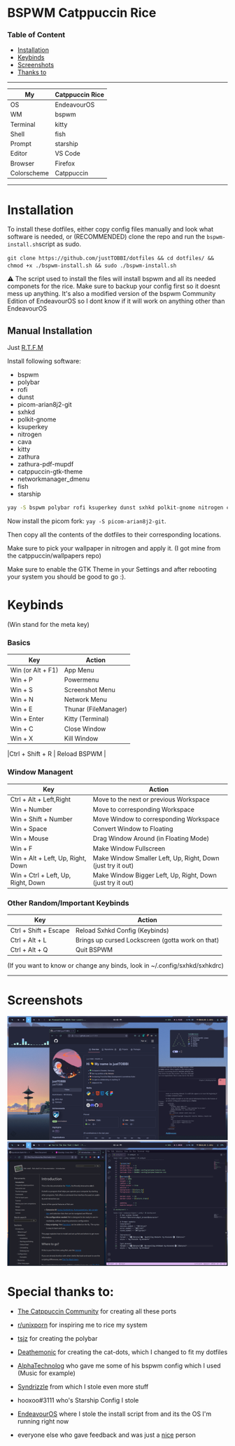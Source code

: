 # BSPWM Catppuccin Rice

### Table of Content
- [Installation](#installation)
- [Keybinds](#keybinds)
- [Screenshots](#screenshots)
- [Thanks to](#special-thanks-to)
-----

 My | Catppuccin Rice |
|---|---|
|OS | EndeavourOS |
| WM | bspwm |
| Terminal | kitty |
| Shell | fish |
| Prompt | starship | 
| Editor | VS Code |
| Browser | Firefox |
| Colorscheme | Catppuccin |
-----

# Installation
To install these dotfiles, either copy config files manually and look what software is needed, or (RECOMMENDED) clone the repo and run the `bspwm-install.sh`script as sudo.

`git clone https://github.com/justTOBBI/dotfiles && cd dotfiles/ && chmod +x ./bspwm-install.sh && sudo ./bspwm-install.sh`

:warning: The script used to install the files will install bspwm and all its needed componets for the rice. Make sure to backup your config first so it doesnt mess up anything. It's also a modified version of the bspwm Community Edition of EndeavourOS so I dont know if it will work on anything other than EndeavourOS

## Manual Installation
Just [R.T.F.M](https://en.wikipedia.org/wiki/RTFM)

Install following software:
- bspwm
- polybar
- rofi
- dunst 
- picom-arian8j2-git
- sxhkd
- polkit-gnome
- ksuperkey
- nitrogen
- cava
- kitty
- zathura
- zathura-pdf-mupdf
- catppuccin-gtk-theme
- networkmanager_dmenu
- fish
- starship

```sh
yay -S bspwm polybar rofi ksuperkey dunst sxhkd polkit-gnome nitrogen cava kitty zathura zathura-pdf-mupdf catppuccin-gtk-theme networkmanager_dmenu fish starship
```

Now install the picom fork: `yay -S picom-arian8j2-git`.

Then copy all the contents of the dotfiles to their corresponding locations.

Make sure to pick your wallpaper in nitrogen and apply it. (I got mine from the catppuccin/wallpapers repo)

Make sure to enable the GTK Theme in your Settings and after rebooting your system you should be good to go :).

# Keybinds
(Win stand for the meta key)

### Basics
 Key | Action |
|---|---|
|Win (or Alt + F1) | App Menu |
|Win + P | Powermenu |
|Win + S | Screenshot Menu |
|Win + N | Network Menu |
|Win + E | Thunar (FileManager) |
|Win + Enter | Kitty (Terminal) |
|Win + C | Close Window |
|Win + X | Kill Window |

|Ctrl + Shift + R | Reload BSPWM |

### Window Managent 
 Key | Action |
|---|---|
|Ctrl + Alt + Left,Right | Move to the next or previous Workspace |
|Win + Number | Move to corresponding Workspace |
|Win + Shift + Number | Move Window to corresponding Workspace |
|Win + Space | Convert Window to Floating |
|Win + Mouse | Drag Window Around (in Floating Mode) |
|Win + F | Make Window Fullscreen |
|Win + Alt + Left, Up, Right, Down | Make Window Smaller Left, Up, Right, Down (just try it out)|
|Win + Ctrl + Left, Up, Right, Down | Make Window Bigger Left, Up, Right, Down (just try it out)|

### Other Random/Important Keybinds
 Key | Action |
|---|---|
|Ctrl + Shift + Escape | Reload Sxhkd Config (Keybinds) |
|Ctrl + Alt + L | Brings up cursed Lockscreen (gotta work on that)|
|Ctrl + Alt + Q | Quit BSPWM |

(If you want to know or change any binds, look in ~/.config/sxhkd/sxhkdrc)

-----


# Screenshots
![Desktop](https://github.com/justTOBBI/dotfiles/blob/master/assets/justtobbi-bspwm.png?raw=true)
![Workflow](https://github.com/justTOBBI/dotfiles/blob/master/assets/workflow.png?raw=true)

# Special thanks to:
- [The Catppuccin Community](https://github.com/catppuccin) for creating all these ports
- [r/unixporn](https://reddit.com/r/unixporn) for inspiring me to rice my system
- [tsjz](https://github.com/tsjazil/dotfiles) for creating the polybar
- [Deathemonic](https://github.com/Deathemonic/Cat-Dots) for creating the cat-dots, which I changed to fit my dotfiles
- [AlphaTechnolog](https://github.com/AlphaTechnolog) who gave me some of his bspwm config which I used (Music for example)
- [Syndrizzle](https://github.com/Syndrizzle) from which I stole even more stuff
- hooxoo#3111 who's Starship Config I stole
- [EndeavourOS](https://endeavouros.com) where I stole the install script from and its the OS I'm running right now

- everyone else who gave feedback and was just a [nice](https://www.youtube.com/watch?v=8Gs6pFM-B5I) person
